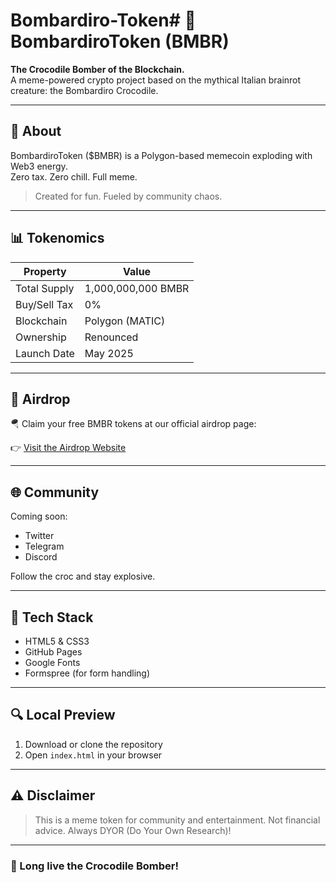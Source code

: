 # Bombardiro-Token# 🐊 BombardiroToken (BMBR)

**The Crocodile Bomber of the Blockchain.**  
A meme-powered crypto project based on the mythical Italian brainrot creature: the Bombardiro Crocodile.

---

## 🚀 About

BombardiroToken ($BMBR) is a Polygon-based memecoin exploding with Web3 energy.  
Zero tax. Zero chill. Full meme.

> Created for fun. Fueled by community chaos.

---

## 📊 Tokenomics

| Property         | Value                  |
|------------------|------------------------|
| Total Supply     | 1,000,000,000 BMBR     |
| Buy/Sell Tax     | 0%                     |
| Blockchain       | Polygon (MATIC)        |
| Ownership        | Renounced              |
| Launch Date      | May 2025               |

---

## 🎁 Airdrop

🪂 Claim your free BMBR tokens at our official airdrop page:

👉 [Visit the Airdrop Website](https://BomBoom9887.github.io/Bombardiro-Token/)

---

## 🌐 Community

Coming soon:

- Twitter
- Telegram
- Discord

Follow the croc and stay explosive.

---

## 🔧 Tech Stack

- HTML5 & CSS3
- GitHub Pages
- Google Fonts
- Formspree (for form handling)

---

## 🔍 Local Preview

1. Download or clone the repository
2. Open `index.html` in your browser

---

## ⚠️ Disclaimer

> This is a meme token for community and entertainment. Not financial advice. Always DYOR (Do Your Own Research)!

---

### 🧠 Long live the Crocodile Bomber!
